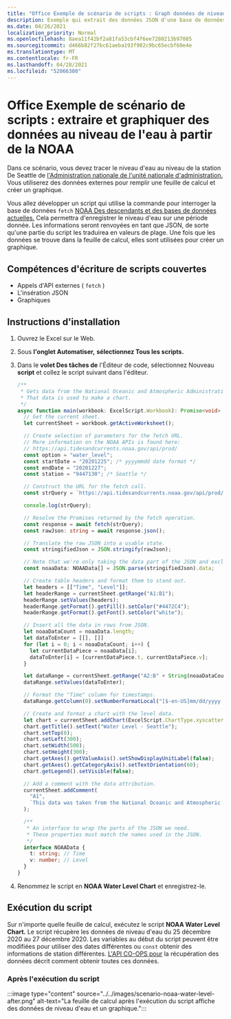 ```yaml
---
title: "Office Exemple de scénario de scripts : Graph données de niveau d'eau à partir de la NOAA"
description: Exemple qui extrait des données JSON d'une base de données NOAA et les utilise pour créer un graphique.
ms.date: 04/26/2021
localization_priority: Normal
ms.openlocfilehash: 8aea11f42bf2a81fa53cbf4f6ee7280213b97085
ms.sourcegitcommit: d466b82f27bc61aeba193f902c9bc65ecbf60e4e
ms.translationtype: MT
ms.contentlocale: fr-FR
ms.lasthandoff: 04/28/2021
ms.locfileid: "52066300"
---
```

# <a name="office-scripts-sample-scenario-fetch-and-graph-water-level-data-from-noaa"></a>Office Exemple de scénario de scripts : extraire et graphiquer des données au niveau de l'eau à partir de la NOAA

Dans ce scénario, vous devez tracer le niveau d'eau au niveau de la station De Seattle de [l'Administration nationale de l'unité nationale d'administration.](https://tidesandcurrents.noaa.gov/stationhome.html?id=9447130) Vous utiliserez des données externes pour remplir une feuille de calcul et créer un graphique.

Vous allez développer un script qui utilise la commande pour interroger la base de données `fetch` [NOAA Des descendants et des bases de données actuelles.](https://tidesandcurrents.noaa.gov/) Cela permettra d'enregistrer le niveau d'eau sur une période donnée. Les informations seront renvoyées en tant que JSON, de sorte qu'une partie du script les traduirea en valeurs de plage. Une fois que les données se trouve dans la feuille de calcul, elles sont utilisées pour créer un graphique.

## <a name="scripting-skills-covered"></a>Compétences d'écriture de scripts couvertes

- Appels d'API externes ( `fetch` )
- L'insération JSON
- Graphiques

## <a name="setup-instructions"></a>Instructions d'installation

1. Ouvrez le Excel sur le Web.

1. Sous **l'onglet Automatiser,** **sélectionnez Tous les scripts.**

1. Dans le **volet Des tâches de** l'Éditeur de code, sélectionnez Nouveau **script** et collez le script suivant dans l'éditeur.

    ```TypeScript
    /**
     * Gets data from the National Oceanic and Atmospheric Administration's Tides and Currents database. 
     * That data is used to make a chart.
     */
    async function main(workbook: ExcelScript.Workbook): Promise<void> {
      // Get the current sheet.
      let currentSheet = workbook.getActiveWorksheet();
    
      // Create selection of parameters for the fetch URL.
      // More information on the NOAA APIs is found here: 
      // https://api.tidesandcurrents.noaa.gov/api/prod/
      const option = "water_level";
      const startDate = "20201225"; /* yyyymmdd date format */
      const endDate = "20201227";
      const station = "9447130"; /* Seattle */
    
      // Construct the URL for the fetch call.
      const strQuery = `https://api.tidesandcurrents.noaa.gov/api/prod/datagetter?product=${option}&begin_date=${startDate}&end_date=${endDate}&datum=MLLW&station=${station}&units=english&time_zone=gmt&application=NOS.COOPS.TAC.WL&format=json`;
    
      console.log(strQuery);
    
      // Resolve the Promises returned by the fetch operation.
      const response = await fetch(strQuery);
      const rawJson: string = await response.json();
    
      // Translate the raw JSON into a usable state.
      const stringifiedJson = JSON.stringify(rawJson);
    
      // Note that we're only taking the data part of the JSON and excluding the metadata.
      const noaaData: NOAAData[] = JSON.parse(stringifiedJson).data;
    
      // Create table headers and format them to stand out.
      let headers = [["Time", "Level"]];
      let headerRange = currentSheet.getRange("A1:B1");
      headerRange.setValues(headers);
      headerRange.getFormat().getFill().setColor("#4472C4");
      headerRange.getFormat().getFont().setColor("white");
    
      // Insert all the data in rows from JSON.
      let noaaDataCount = noaaData.length;
      let dataToEnter = [[], []]
      for (let i = 0; i < noaaDataCount; i++) {
        let currentDataPiece = noaaData[i];
        dataToEnter[i] = [currentDataPiece.t, currentDataPiece.v];
      }
    
      let dataRange = currentSheet.getRange("A2:B" + String(noaaDataCount + 1)); /* +1 to account for the title row */
      dataRange.setValues(dataToEnter);
    
      // Format the "Time" column for timestamps.
      dataRange.getColumn(0).setNumberFormatLocal("[$-en-US]mm/dd/yyyy hh:mm AM/PM;@");
    
      // Create and format a chart with the level data.
      let chart = currentSheet.addChart(ExcelScript.ChartType.xyscatterSmooth, dataRange);
      chart.getTitle().setText("Water Level - Seattle");
      chart.setTop(0);
      chart.setLeft(300);
      chart.setWidth(500);
      chart.setHeight(300);
      chart.getAxes().getValueAxis().setShowDisplayUnitLabel(false);
      chart.getAxes().getCategoryAxis().setTextOrientation(60);
      chart.getLegend().setVisible(false);
    
      // Add a comment with the data attribution.
      currentSheet.addComment(
        "A1",
        `This data was taken from the National Oceanic and Atmospheric Administration's Tides and Currents database on ${new Date(Date.now())}.`
      );
    
      /**
       * An interface to wrap the parts of the JSON we need.
       * These properties must match the names used in the JSON.
       */ 
      interface NOAAData {
        t: string; // Time
        v: number; // Level
      }
    }
    ```

1. Renommez le script en **NOAA Water Level Chart** et enregistrez-le.

## <a name="running-the-script"></a>Exécution du script

Sur n'importe quelle feuille de calcul, exécutez le script **NOAA Water Level Chart.** Le script récupère les données de niveau d'eau du 25 décembre 2020 au 27 décembre 2020. Les variables au début du script peuvent être modifiées pour utiliser des dates différentes ou `const` obtenir des informations de station différentes. [L'API CO-OPS pour](https://api.tidesandcurrents.noaa.gov/api/prod/) la récupération des données décrit comment obtenir toutes ces données.

### <a name="after-running-the-script"></a>Après l'exécution du script

:::image type="content" source="../../images/scenario-noaa-water-level-after.png" alt-text="La feuille de calcul après l'exécution du script affiche des données de niveau d'eau et un graphique.":::
